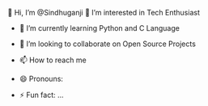 👋 Hi, I’m @Sindhuganji
👀 I’m interested in Tech Enthusiast
- 🌱 I’m currently learning 
Python and C Language

- 💞️ I’m looking to collaborate on Open Source Projects
- 📫 How to reach me 
- 😄 Pronouns: 
- ⚡ Fun fact: ...

<!---
Sindhuganji/Sindhuganji is a ✨ special ✨ repository because its `README.md` (this file) appears on your GitHub profile.
You can click the Preview link to take a look at your changes.
--->
